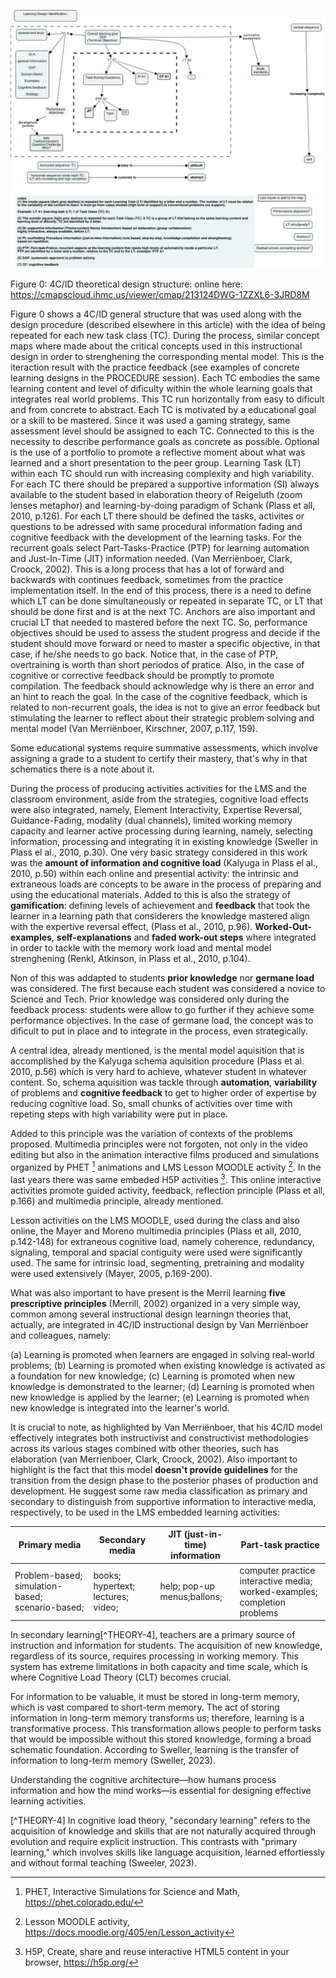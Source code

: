 ![Figure 0: 4C/ID theoretical design structure](Images/4CID_LO_structuresFinal.jpeg)

Figure 0: 4C/ID theoretical design structure: online here: https://cmapscloud.ihmc.us/viewer/cmap/213124DWG-1ZZXL6-3JRD8M

Figure 0 shows a 4C/ID general structure that was used along with the design procedure (described elsewhere in this article) with the idea of being repeated for each new task class (TC). During the process, similar concept maps where made about the critical concepts used in this instructional design in order to strenghening the corresponding mental model. This is the iteraction result with the practice feedback (see examples of concrete learning designs in the PROCEDURE session). Each TC embodies the same learning content and level of dificulty within the whole learning goals that integrates real world problems. This TC run horizontally from easy to dificult and from concrete to abstract. Each TC is motivated by a educational goal or a skill to be mastered. Since it was used a gaming strategy, same assessment level should be assigned to each TC. Connected to this is the necessity to describe performance goals as concrete as possible. Optional is the use of a portfolio to promote a reflective moment about what was learned and a short presentation to the peer group. Learning Task (LT) within each TC should run with increasing complexity and high variability. For each TC there should be prepared a supportive information (SI) always available to the student based in  elaboration theory of Reigeluth (zoom lenses metaphor) and learning-by-doing paradigm of Schank (Plass et all, 2010, p.126). For each LT there should be defined the tasks, activites or questions to be adressed with same procedural information fading and cognitive feedback with the development of the learning tasks. For the recurrent goals select Part-Tasks-Practice (PTP) for learning automation and Just-In-Time (JIT) information needed. (Van Merriënboer, Clark, Croock, 2002). This is a long process that has a lot of forward and backwards with continues feedback, sometimes from the practice implementation itself. In the end of this process, there is a need to define which LT can be done simultaneously or repeated in separate TC, or LT that should be done first and is at the next TC. Anchors are also important and crucial LT that needed to mastered before the next TC. So, performance objectives should be used to assess the student progress and decide if the student should move forward or need to master a specific objective, in that case, if he/she needs to go back. Notice that, in the case of PTP, overtraining is worth than short periodos of pratice. Also, in the case of cognitive or corrective feedback should be promptly to promote compilation. The feedback should acknowledge why is there an error and an hint to reach the goal. In the case of the cognitive feedback, which is related to non-recurrent goals, the idea is not to give an error feedback but stimulating the learner to reflect about their strategic problem solving and mental model (Van Merriënboer, Kirschner, 2007, p.117, 159).

Some educational systems require summative assessments, which involve assigning a grade to a student to certify their mastery, that's why in that schematics there is a note about it.

During the process of producing activities activities for the LMS and the classroom environment, aside from the strategies, cognitive load effects were also integrated, namely, Element Interactivity, Expertise Reversal, Guidance-Fading, modality (dual channels), limited working memory capacity and learner active processing during learning, namely, selecting information, processing and integrating it in existing knowledge (Sweller in Plass el al., 2010, p.30). One very basic strategy considered in this work was the **amount of information and cognitive load** (Kalyuga in Plass el al., 2010, p.50) within each online and presential activity: the intrinsic and extraneous loads are concepts to be aware in the process of preparing and using the educational materials. Added to this is also the strategy of **gamification**: defining levels of achievement and **feedback** that took the learner in a learning path that considerers the knowledge mastered align with the expertive reversal effect, (Plass et al., 2010, p.96). **Worked-Out-examples**, **self-explanations** and **faded work-out steps** where integrated in order to tackle with the memory work load and mental model strenghening (Renkl, Atkinson, in Plass et al., 2010, p.104). 

Non of this was addapted to students **prior knowledge** nor **germane load** was considered. The first because each student was considered a novice to Science and Tech. Prior knowledge was considered only during the feedback process: students were allow to go further if they achieve some performance objectives. In the case of germane load, the concept was to dificult to put in place and to integrate in the process, even strategically.

A central idea, already mentioned, is the mental model aquisition that is accomplished by the Kalyuga schema aquisition procedure (Plass et al. 2010, p.56) which is very hard to achieve, whatever student in whatever content. So, schema aquisition was tackle through **automation**, **variability** of problems and **cognitive feedback** to get to higher order of expertise by reducing cognitive load. So, small chunks of activities over time with repeting steps with high variability were put in place.

Added to this principle was the variation of contexts of the problems proposed. Multimedia principles were not forgoten, not only in the video editing but also in the animation interactive films produced and simulations organized by PHET [^THEORY-1] animations and LMS Lesson MOODLE activity [^THEORY-2]. In the last years there was same embeded H5P activities [^THEORY-3]. This online interactive activities promote guided activity, feedback, reflection principle (Plass et all, p.166) and multimedia principle, already mentioned.

[^THEORY-1]: PHET, Interactive Simulations for Science and Math, https://phet.colorado.edu/
[^THEORY-2]: Lesson MOODLE activity, https://docs.moodle.org/405/en/Lesson_activity
[^THEORY-3]: H5P, Create, share and reuse interactive HTML5 content in your browser, https://h5p.org/

Lesson activities on the LMS MOODLE, used during the class and also online, the Mayer and Moreno  multimedia principles (Plass et all, 2010, p.142-148) for extraneous cognitive load, namely coherence, redundancy, signaling, temporal and spacial contiguity were used were significantly used. The same for intrinsic load, segmenting, pretraining and modality were used extensively (Mayer, 2005, p.169-200).

What was also important to have present is the Merril learning **five prescriptive principles** (Merrill, 2002) organized in a very simple way, common among several instructional design learningn theories that, actually, are integrated in 4C/ID instructional design by Van Merriënboer and colleagues, namely:

(a) Learning is promoted when learners are engaged in solving real-world problems;
(b) Learning is promoted when existing knowledge is activated as a foundation for new knowledge;
(c) Learning is promoted when new knowledge is demonstrated to the learner;
(d) Learning is promoted when new knowledge is applied by the learner;
(e) Learning is promoted when new knowledge is integrated into the learner's world.

It is crucial to note, as highlighted by Van  Merriënboer, that his 4C/ID model effectively integrates both instructivist and constructivist methodologies across its various stages combined witb other theories, such has elaboration (van Merrienboer, Clark, Croock, 2002). Also important to highlight is the fact that this model **doesn't provide guidelines** for the transition from the design phase to the posterior phases of production and development. He suggest some raw media classification as primary and secondary to distinguish from supportive information to interactive media, respectively, to be used in the LMS embedded learning activities:

| Primary media | Secondary media | JIT (just-in-time) information | Part-task practice |
| -------------------- | -------------------- | -------------------- | -------------------- |
| Problem-based; simulation-based; scenario-based; | books; hypertext; lectures; video; | help; pop-up menus;ballons; | computer practice interactive media; worked-examples; completion problems |

In secondary learning[^THEORY-4], teachers are a primary source of instruction and information for students. The acquisition of new knowledge, regardless of its source, requires processing in working memory. This system has extreme limitations in both capacity and time scale, which is where Cognitive Load Theory (CLT) becomes crucial.

For information to be valuable, it must be stored in long-term memory, which is vast compared to short-term memory. The act of storing information in long-term memory transforms us; therefore, learning is a transformative process. This transformation allows people to perform tasks that would be impossible without this stored knowledge, forming a broad schematic foundation. According to Sweller, learning is the transfer of information to long-term memory (Sweller, 2023).

Understanding the cognitive architecture—how humans process information and how the mind works—is essential for designing effective learning activities.

[^THEORY-4] In cognitive load theory, "secondary learning" refers to the acquisition of knowledge and skills that are not naturally acquired through evolution and require explicit instruction. This contrasts with "primary learning," which involves skills like language acquisition, learned effortlessly and without formal teaching (Sweeler, 2023).
